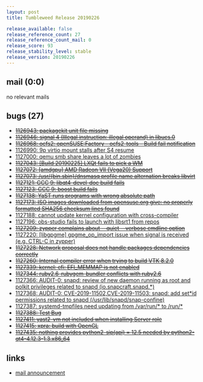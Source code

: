 ```yaml
---
layout: post
title: Tumbleweed Release 20190226

release_available: false
release_reference_count: 27
release_reference_count_mail: 0
release_score: 93
release_stability_level: stable
release_version: 20190226
---
```


## mail (0:0)

no relevant mails

## bugs (27)

<!--more-->

- ~~[1126943: packagekit unit file missing](https://bugzilla.opensuse.org/show_bug.cgi?id=1126943)~~
- ~~[1126946: signal 4 (Illegal instruction: illegal operand) in libucs.0](https://bugzilla.opensuse.org/show_bug.cgi?id=1126946)~~
- ~~[1126968: ocfs2: openSUSE:Factory - ocfs2-tools - Build fail notification](https://bugzilla.opensuse.org/show_bug.cgi?id=1126968)~~
- [1126990: 9p virtio mount stalls after S4 resume](https://bugzilla.opensuse.org/show_bug.cgi?id=1126990)
- [1127000: qemu smb share leaves a lot of zombies](https://bugzilla.opensuse.org/show_bug.cgi?id=1127000)
- ~~[1127043: \[Build 20190225\] LXQt fails to pick a WM](https://bugzilla.opensuse.org/show_bug.cgi?id=1127043)~~
- ~~[1127072: \[amdgpu\] AMD Radeon VII (Vega20) Support](https://bugzilla.opensuse.org/show_bug.cgi?id=1127072)~~
- ~~[1127073: /usr/{bin,sbin}/dnsmasq profile name alternation breaks libvirt](https://bugzilla.opensuse.org/show_bug.cgi?id=1127073)~~
- ~~[1127121: GCC 9:  libqt4-devel-doc build fails](https://bugzilla.opensuse.org/show_bug.cgi?id=1127121)~~
- ~~[1127123: GCC 9: boost build fails](https://bugzilla.opensuse.org/show_bug.cgi?id=1127123)~~
- ~~[1127138: YaST runs programs with wrong absolute path](https://bugzilla.opensuse.org/show_bug.cgi?id=1127138)~~
- ~~[1127173: ISO images downloaded from opensuse.org give: no properly formatted SHA256 checksum lines found](https://bugzilla.opensuse.org/show_bug.cgi?id=1127173)~~
- [1127188: cannot update kernel configuration with cross-compiler](https://bugzilla.opensuse.org/show_bug.cgi?id=1127188)
- [1127196: obs-studio fails to launch with libsrt1 from repos](https://bugzilla.opensuse.org/show_bug.cgi?id=1127196)
- ~~[1127209: zypper complains about --quiet --verbose cmdline option](https://bugzilla.opensuse.org/show_bug.cgi?id=1127209)~~
- [1127220: \[libgpgme\] gpgme_op_import issue when signal is received (e.g. CTRL-C in zypper)](https://bugzilla.opensuse.org/show_bug.cgi?id=1127220)
- ~~[1127228: Network proposal does not handle packages dependencies correctly](https://bugzilla.opensuse.org/show_bug.cgi?id=1127228)~~
- ~~[1127260: Internal compiler error when trying to build VTK 8.2.0](https://bugzilla.opensuse.org/show_bug.cgi?id=1127260)~~
- ~~[1127339: kernel: efi: EFI_MEMMAP is not enabled](https://bugzilla.opensuse.org/show_bug.cgi?id=1127339)~~
- ~~[1127344: ruby2.6-rubygem-bundler conflicts with ruby2.6](https://bugzilla.opensuse.org/show_bug.cgi?id=1127344)~~
- [1127366: AUDIT-0: snapd: review of new daemon running as root and polkit privileges related to snapd (io.snapcraft.snapd.*)](https://bugzilla.opensuse.org/show_bug.cgi?id=1127366)
- [1127368: AUDIT-0: CVE-2019-11502,CVE-2019-11503: snapd: add set*id permissions related to snapd (/usr/lib/snapd/snap-confine)](https://bugzilla.opensuse.org/show_bug.cgi?id=1127368)
- [1127387: systemd-tmpfiles need updating from /var/run/* to /run/*](https://bugzilla.opensuse.org/show_bug.cgi?id=1127387)
- ~~[1127388: Test Bug](https://bugzilla.opensuse.org/show_bug.cgi?id=1127388)~~
- ~~[1127411: yast2-vm not included when installing Server role](https://bugzilla.opensuse.org/show_bug.cgi?id=1127411)~~
- ~~[1127415: xpra: build with OpenGL](https://bugzilla.opensuse.org/show_bug.cgi?id=1127415)~~
- ~~[1127435: nothing provides python2-sip(api) = 12.5 needed by python2-qt4-4.12.3-1.3.x86_64](https://bugzilla.opensuse.org/show_bug.cgi?id=1127435)~~



## links

- [mail announcement](https://lists.opensuse.org/opensuse-factory/2019-02/msg00596.html)
